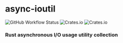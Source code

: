 # async-ioutil

![GitHub Workflow Status](https://img.shields.io/github/workflow/status/candyc1oud/ioutils/CI?logo=github-actions&style=flat-square)
![Crates.io](https://img.shields.io/crates/d/iotuils?logo=rust&style=flat-square)
![Crates.io](https://img.shields.io/crates/v/ioutils?logo=fitbit&style=flat-square)

### Rust asynchronous I/O usage utility collection
